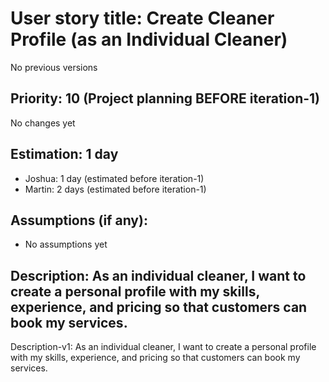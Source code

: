 # User story title: Create Cleaner Profile (as an Individual Cleaner)
No previous versions

## Priority: 10 (Project planning BEFORE iteration-1)
No changes yet

## Estimation: 1 day
* Joshua: 1 day (estimated before iteration-1)
* Martin: 2 days (estimated before iteration-1)

## Assumptions (if any):
* No assumptions yet

## Description: As an individual cleaner, I want to create a personal profile with my skills, experience, and pricing so that customers can book my services.
Description-v1: As an individual cleaner, I want to create a personal profile with my skills, experience, and pricing so that customers can book my services.
